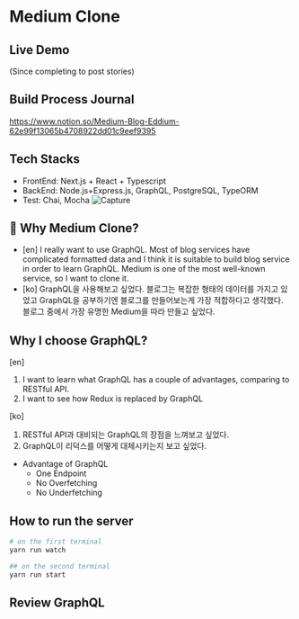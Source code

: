 # Medium Clone
## Live Demo
(Since completing to post stories)
## Build Process Journal
https://www.notion.so/Medium-Blog-Eddium-62e99f13065b4708922dd01c9eef9395

## Tech Stacks
* FrontEnd: Next.js + React + Typescript
* BackEnd: Node.js+Express.js, GraphQL, PostgreSQL, TypeORM
* Test: Chai, Mocha
![Capture](https://user-images.githubusercontent.com/37981164/94328308-6c3ba880-ff7f-11ea-94ec-a40468113ed5.PNG)

## 👏 Why Medium Clone?
* [en] I really want to use GraphQL. Most of blog services have complicated formatted data and I think it is suitable to build blog service in order to learn GraphQL. Medium is one of the most well-known service, so I want to clone it.
* [ko] GraphQL을 사용해보고 싶었다. 블로그는 복잡한 형태의 데이터를 가지고 있었고 GraphQL을 공부하기엔 블로그를 만들어보는게 가장 적합하다고 생각했다. 블로그 중에서 가장 유명한 Medium을 따라 만들고 싶었다.

## Why I choose GraphQL?
[en]
1) I want to learn what GraphQL has a couple of advantages, comparing to RESTful API.
2) I want to see how Redux is replaced by GraphQL

[ko]

1) RESTful API과 대비되는 GraphQL의 장점을 느껴보고 싶었다.
2) GraphQL이 리덕스를 어떻게 대체시키는지 보고 싶었다.

* Advantage of GraphQL
    * One Endpoint
    * No Overfetching
    * No Underfetching


## How to run the server
```bash
# on the first terminal
yarn run watch

## on the second terminal
yarn run start
```


## Review GraphQL

